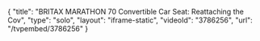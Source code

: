 {
    "title": "BRITAX MARATHON 70 Convertible Car Seat: Reattaching the Cov",
    "type": "solo",
    "layout": "iframe-static",
    "videoId": "3786256",
    "url": "\/tvpembed\/3786256"
}